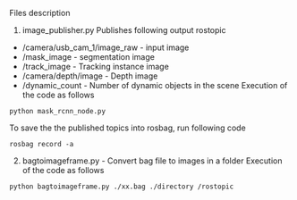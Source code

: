 Files description

1. image_publisher.py 
   Publishes following output rostopic
  - /camera/usb_cam_1/image_raw - input image
  - /mask_image - segmentation image
  - /track_image - Tracking instance image
  - /camera/depth/image - Depth image
  - /dynamic_count - Number of dynamic objects in the scene
  Execution of the code as follows
  ```
  python mask_rcnn_node.py
  ```
  To save the the published topics into rosbag, run following code
  ```
  rosbag record -a
  ```
2. bagtoimageframe.py - Convert bag file to images in a folder 
  Execution of the code as follows
  ```
  python bagtoimageframe.py ./xx.bag ./directory /rostopic
  ```
